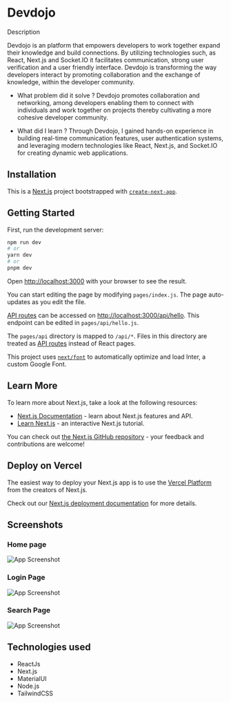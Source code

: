 # Devdojo 
Description

Devdojo is an platform that empowers developers to work together expand their knowledge and build connections. By utilizing technologies such, as React, Next.js and Socket.IO it facilitates communication, strong user verification and a user friendly interface. Devdojo is transforming the way developers interact by promoting collaboration and the exchange of knowledge, within the developer community.

- What problem did it solve ?
Devdojo promotes collaboration and networking, among developers enabling them to connect with individuals and work together on projects thereby cultivating a more cohesive developer community.
 
- What did I learn ?
Through Devdojo, I gained hands-on experience in building real-time communication features, user authentication systems, and leveraging modern technologies like React, Next.js, and Socket.IO for creating dynamic web applications.

## Installation
This is a [Next.js](https://nextjs.org/) project bootstrapped with [`create-next-app`](https://github.com/vercel/next.js/tree/canary/packages/create-next-app).

## Getting Started

First, run the development server:

```bash
npm run dev
# or
yarn dev
# or
pnpm dev
```

Open [http://localhost:3000](http://localhost:3000) with your browser to see the result.

You can start editing the page by modifying `pages/index.js`. The page auto-updates as you edit the file.

[API routes](https://nextjs.org/docs/api-routes/introduction) can be accessed on [http://localhost:3000/api/hello](http://localhost:3000/api/hello). This endpoint can be edited in `pages/api/hello.js`.

The `pages/api` directory is mapped to `/api/*`. Files in this directory are treated as [API routes](https://nextjs.org/docs/api-routes/introduction) instead of React pages.

This project uses [`next/font`](https://nextjs.org/docs/basic-features/font-optimization) to automatically optimize and load Inter, a custom Google Font.

## Learn More

To learn more about Next.js, take a look at the following resources:

- [Next.js Documentation](https://nextjs.org/docs) - learn about Next.js features and API.
- [Learn Next.js](https://nextjs.org/learn) - an interactive Next.js tutorial.

You can check out [the Next.js GitHub repository](https://github.com/vercel/next.js/) - your feedback and contributions are welcome!

## Deploy on Vercel

The easiest way to deploy your Next.js app is to use the [Vercel Platform](https://vercel.com/new?utm_medium=default-template&filter=next.js&utm_source=create-next-app&utm_campaign=create-next-app-readme) from the creators of Next.js.

Check out our [Next.js deployment documentation](https://nextjs.org/docs/deployment) for more details.


## Screenshots
### Home page
![App Screenshot](https://xp.io/storage/16y8jRGL.jpg)

### Login Page
![App Screenshot](https://xp.io/storage/16ydsKag.jpg)

### Search Page
![App Screenshot](https://xp.io/storage/16yfVOoP.jpg)

## Technologies used
- ReactJs
- Next.js
- MaterialUI
- Node.js
- TailwindCSS


